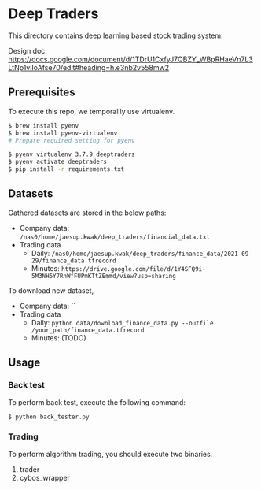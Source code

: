 # Deep Traders

This directory contains deep learning based stock trading system.

Design doc: https://docs.google.com/document/d/1TDrU1CxfyJ7QBZY_WBpRHaeVn7L3LtNp1viIoAfse70/edit#heading=h.e3nb2v558mw2

## Prerequisites

To execute this repo, we temporalily use virtualenv.

```bash
$ brew install pyenv
$ brew install pyenv-virtualenv
# Prepare required setting for pyenv
```

```bash
$ pyenv virtualenv 3.7.9 deeptraders
$ pyenv activate deeptraders
$ pip install -r requirements.txt
```

## Datasets

Gathered datasets are stored in the below paths:

* Company data: `/nas0/home/jaesup.kwak/deep_traders/financial_data.txt`
* Trading data
    * Daily: `/nas0/home/jaesup.kwak/deep_traders/finance_data/2021-09-29/finance_data.tfrecord`
    * Minutes: `https://drive.google.com/file/d/1Y4SFQ9i-5M3NH5Y7RnWfFUPmKTtZEmmd/view?usp=sharing`

To download new dataset,

* Company data: ``
* Trading data
    * Daily: `python data/download_finance_data.py --outfile /your_path/finance_data.tfrecord`
    * Minutes: (TODO)

## Usage

### Back test

To perform back test, execute the following command:

```bash
$ python back_tester.py
```

### Trading

To perform algorithm trading, you should execute two binaries.
1. trader
2. cybos_wrapper

